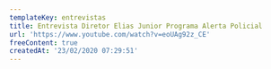 ```yaml
---
templateKey: entrevistas
title: Entrevista Diretor Elias Junior Programa Alerta Policial
url: 'https://www.youtube.com/watch?v=eoUAg92z_CE'
freeContent: true
createdAt: '23/02/2020 07:29:51'
---
```


